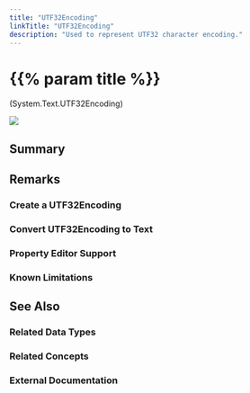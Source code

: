 ```yaml
---
title: "UTF32Encoding"
linkTitle: "UTF32Encoding"
description: "Used to represent UTF32 character encoding."
---
```


# {{% param title %}}

<p class="namespace">(System.Text.UTF32Encoding)</p>

<img src="/images/work-in-progress.jpg">

## Summary

## Remarks

### Create a UTF32Encoding

### Convert UTF32Encoding to Text

### Property Editor Support

### Known Limitations

## See Also

### Related Data Types

### Related Concepts

### External Documentation
